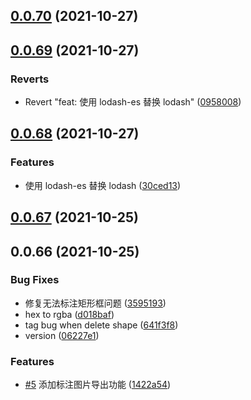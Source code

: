 ## [0.0.70](https://github.com/hold-baby/label-img/compare/v0.0.69...v0.0.70) (2021-10-27)



## [0.0.69](https://github.com/hold-baby/label-img/compare/v0.0.68...v0.0.69) (2021-10-27)


### Reverts

* Revert "feat: 使用 lodash-es 替换 lodash" ([0958008](https://github.com/hold-baby/label-img/commit/09580081202d20dee56e0edc67ec96a5d1114cde))



## [0.0.68](https://github.com/hold-baby/label-img/compare/v0.0.67...v0.0.68) (2021-10-27)


### Features

* 使用 lodash-es 替换 lodash ([30ced13](https://github.com/hold-baby/label-img/commit/30ced13f5cba6786ec9f776cccb8998a96cf2eaa))



## [0.0.67](https://github.com/hold-baby/label-img/compare/v0.0.66...v0.0.67) (2021-10-25)



## 0.0.66 (2021-10-25)


### Bug Fixes

* 修复无法标注矩形框问题 ([3595193](https://github.com/hold-baby/label-img/commit/3595193e7efee379d95c256a21d71e653625bbec))
* hex to rgba ([d018baf](https://github.com/hold-baby/label-img/commit/d018baf16916a1c21bdfa479816e32c23b62d644))
* tag bug when delete shape ([641f3f8](https://github.com/hold-baby/label-img/commit/641f3f8d3d3248980c0413cee4a11d33eccb3190))
* version ([06227e1](https://github.com/hold-baby/label-img/commit/06227e1d303c76116b5332c860585fe5d951268c))


### Features

* [#5](https://github.com/hold-baby/label-img/issues/5) 添加标注图片导出功能 ([1422a54](https://github.com/hold-baby/label-img/commit/1422a5472dbad12fbfeb5ff02917ac3591ea34df))



